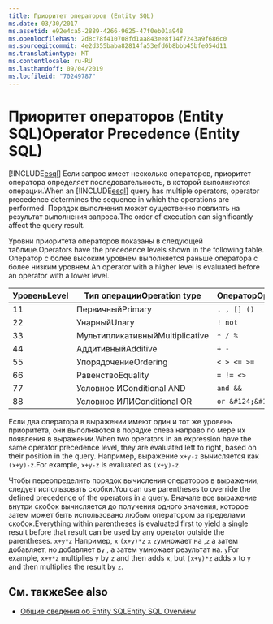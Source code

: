 ```yaml
---
title: Приоритет операторов (Entity SQL)
ms.date: 03/30/2017
ms.assetid: e92e4ca5-2889-4266-9625-47f0eb01a948
ms.openlocfilehash: 2d8c78f410708fd1aa843ee8f14f7243a9f686c0
ms.sourcegitcommit: 4e2d355baba82814fa53efd6b8bbb45bfe054d11
ms.translationtype: MT
ms.contentlocale: ru-RU
ms.lasthandoff: 09/04/2019
ms.locfileid: "70249787"
---
```

# <a name="operator-precedence-entity-sql"></a><span data-ttu-id="569fa-102">Приоритет операторов (Entity SQL)</span><span class="sxs-lookup"><span data-stu-id="569fa-102">Operator Precedence (Entity SQL)</span></span>
<span data-ttu-id="569fa-103">[!INCLUDE[esql](../../../../../../includes/esql-md.md)] Если запрос имеет несколько операторов, приоритет оператора определяет последовательность, в которой выполняются операции.</span><span class="sxs-lookup"><span data-stu-id="569fa-103">When an [!INCLUDE[esql](../../../../../../includes/esql-md.md)] query has multiple operators, operator precedence determines the sequence in which the operations are performed.</span></span> <span data-ttu-id="569fa-104">Порядок выполнения может существенно повлиять на результат выполнения запроса.</span><span class="sxs-lookup"><span data-stu-id="569fa-104">The order of execution can significantly affect the query result.</span></span>  
  
 <span data-ttu-id="569fa-105">Уровни приоритета операторов показаны в следующей таблице.</span><span class="sxs-lookup"><span data-stu-id="569fa-105">Operators have the precedence levels shown in the following table.</span></span> <span data-ttu-id="569fa-106">Оператор с более высоким уровнем выполняется раньше оператора с более низким уровнем.</span><span class="sxs-lookup"><span data-stu-id="569fa-106">An operator with a higher level is evaluated before an operator with a lower level.</span></span>  
  
|<span data-ttu-id="569fa-107">Уровень</span><span class="sxs-lookup"><span data-stu-id="569fa-107">Level</span></span>|<span data-ttu-id="569fa-108">Тип операции</span><span class="sxs-lookup"><span data-stu-id="569fa-108">Operation type</span></span>|<span data-ttu-id="569fa-109">Оператор</span><span class="sxs-lookup"><span data-stu-id="569fa-109">Operator</span></span>|  
|-----------|--------------------|--------------|  
|<span data-ttu-id="569fa-110">1</span><span class="sxs-lookup"><span data-stu-id="569fa-110">1</span></span>|<span data-ttu-id="569fa-111">Первичный</span><span class="sxs-lookup"><span data-stu-id="569fa-111">Primary</span></span>|`. , [] ()`|  
|<span data-ttu-id="569fa-112">2</span><span class="sxs-lookup"><span data-stu-id="569fa-112">2</span></span>|<span data-ttu-id="569fa-113">Унарный</span><span class="sxs-lookup"><span data-stu-id="569fa-113">Unary</span></span>|`! not`|  
|<span data-ttu-id="569fa-114">3</span><span class="sxs-lookup"><span data-stu-id="569fa-114">3</span></span>|<span data-ttu-id="569fa-115">Мультипликативный</span><span class="sxs-lookup"><span data-stu-id="569fa-115">Multiplicative</span></span>|`* / %`|  
|<span data-ttu-id="569fa-116">4</span><span class="sxs-lookup"><span data-stu-id="569fa-116">4</span></span>|<span data-ttu-id="569fa-117">Аддитивный</span><span class="sxs-lookup"><span data-stu-id="569fa-117">Additive</span></span>|`+ -`|  
|<span data-ttu-id="569fa-118">5</span><span class="sxs-lookup"><span data-stu-id="569fa-118">5</span></span>|<span data-ttu-id="569fa-119">Упорядочение</span><span class="sxs-lookup"><span data-stu-id="569fa-119">Ordering</span></span>|`< > <= >=`|  
|<span data-ttu-id="569fa-120">6</span><span class="sxs-lookup"><span data-stu-id="569fa-120">6</span></span>|<span data-ttu-id="569fa-121">Равенство</span><span class="sxs-lookup"><span data-stu-id="569fa-121">Equality</span></span>|`= != <>`|  
|<span data-ttu-id="569fa-122">7</span><span class="sxs-lookup"><span data-stu-id="569fa-122">7</span></span>|<span data-ttu-id="569fa-123">Условное И</span><span class="sxs-lookup"><span data-stu-id="569fa-123">Conditional AND</span></span>|`and &&`|  
|<span data-ttu-id="569fa-124">8</span><span class="sxs-lookup"><span data-stu-id="569fa-124">8</span></span>|<span data-ttu-id="569fa-125">Условное ИЛИ</span><span class="sxs-lookup"><span data-stu-id="569fa-125">Conditional OR</span></span>|`or &#124;&#124;`|  
  
 <span data-ttu-id="569fa-126">Если два оператора в выражении имеют один и тот же уровень приоритета, они выполняются в порядке слева направо по мере их появления в выражении.</span><span class="sxs-lookup"><span data-stu-id="569fa-126">When two operators in an expression have the same operator precedence level, they are evaluated left to right, based on their position in the query.</span></span> <span data-ttu-id="569fa-127">Например, выражение `x+y-z` вычисляется как `(x+y)-z`.</span><span class="sxs-lookup"><span data-stu-id="569fa-127">For example, `x+y-z` is evaluated as `(x+y)-z`.</span></span>  
  
 <span data-ttu-id="569fa-128">Чтобы переопределить порядок вычисления операторов в выражении, следует использовать скобки.</span><span class="sxs-lookup"><span data-stu-id="569fa-128">You can use parentheses to override the defined precedence of the operators in a query.</span></span> <span data-ttu-id="569fa-129">Вначале все выражение внутри скобок вычисляется до получения одного значения, которое затем может быть использовано любым оператором за пределами скобок.</span><span class="sxs-lookup"><span data-stu-id="569fa-129">Everything within parentheses is evaluated first to yield a single result before that result can be used by any operator outside the parentheses.</span></span> <span data-ttu-id="569fa-130">`x+y*z` Например, `x` `(x+y)*z` `x` `z`умножает на ,`z` а затем добавляет, но добавляет в`y` , а затем умножает результат на. `y`</span><span class="sxs-lookup"><span data-stu-id="569fa-130">For example, `x+y*z` multiplies `y` by `z` and then adds `x`, but `(x+y)*z` adds `x` to `y` and then multiplies the result by `z`.</span></span>  
  
## <a name="see-also"></a><span data-ttu-id="569fa-131">См. также</span><span class="sxs-lookup"><span data-stu-id="569fa-131">See also</span></span>

- [<span data-ttu-id="569fa-132">Общие сведения об Entity SQL</span><span class="sxs-lookup"><span data-stu-id="569fa-132">Entity SQL Overview</span></span>](entity-sql-overview.md)
